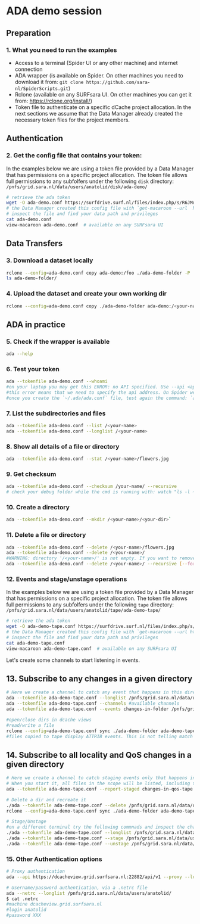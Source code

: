 # ADA demo session

## Preparation

### 1. What you need to run the examples

- Access to a terminal (Spider UI or any other machine) and internet connection
- ADA wrapper (is available on Spider. On other machines you need to download it from: `git clone https://github.com/sara-nl/SpiderScripts.git`)
- Rclone (available on any SURFsara UI. On other machines you can get it from: https://rclone.org/install/)
- Token file to authenticate on a specific dCache project allocation. In the next sections we assume that the Data Manager already created the necessary token files for the project members.

## Authentication

### 2. Get the config file that contains your token:

In the examples below we are using a token file provided by a Data Manager that has permissions on a specific project allocation. The token file allows full permissions to any subfolfers under the following `disk` directory: `/pnfs/grid.sara.nl/data/users/anatolid/disk/ada-demo/` 

```sh
# retrieve the ada token
wget -O ada-demo.conf https://surfdrive.surf.nl/files/index.php/s/R6JMdHQ9f3a7saq/download
# the Data Manager created this config file with `get-macaroon --url  https://webdav.grid.surfsara.nl:2880/pnfs/grid.sara.nl/data/users/anatolid/disk/ada-demo/ --duration P7D --chroot --user anatolid --permissions DOWNLOAD,UPLOAD,DELETE,MANAGE,LIST,READ_METADATA,UPDATE_METADATA --output rclone ada-demo`
# inspect the file and find your data path and privileges
cat ada-demo.conf 
view-macaroon ada-demo.conf  # available on any SURFsara UI
```

## Data Transfers

### 3. Download a dataset locally

```sh
rclone --config=ada-demo.conf copy ada-demo:/foo ./ada-demo-folder -P
ls ada-demo-folder/
```

### 4. Upload the dataset and create your own working dir

```sh
rclone --config=ada-demo.conf copy ./ada-demo-folder ada-demo:/<your-name> -P
```

## ADA in practice

### 5. Check if the wrapper is available

```sh
ada --help
```

### 6. Test your token

```sh
ada --tokenfile ada-demo.conf --whoami
#on your laptop you may get this ERROR: no API specified. Use --api <api> or specify a default API in one of the configuration files (/etc/ada.conf /home/<username>/.ada/ada.conf).
#this error means that we need to specify the api address. On Spider we have a default config file in /etc/ada.conf for such settings. On other machines, you need to create this config file in your `~/.ada/ada.conf` home folder with the content here: https://github.com/sara-nl/SpiderScripts/blob/master/ada/etc/ada.conf
#once you create the `~/.ada/ada.conf` file, test again the command: `ada --tokenfile ada-demo.conf --whoami`
```

### 7. List the subdirectories and files

```sh
ada --tokenfile ada-demo.conf --list /<your-name>
ada --tokenfile ada-demo.conf --longlist /<your-name>
```

### 8. Show all details of a file or directory

```sh
ada --tokenfile ada-demo.conf --stat /<your-name>/flowers.jpg
```

### 9. Get checksum

```sh
ada --tokenfile ada-demo.conf --checksum /your-name/ --recursive
# check your debug folder while the cmd is running with: watch "ls -l ~/.ada/headers/"
```

### 10. Create a directory

```sh
ada --tokenfile ada-demo.conf --mkdir /<your-name>/<your-dir>`
```

### 11. Delete a file or directory

```sh
ada --tokenfile ada-demo.conf --delete /<your-name>/flowers.jpg
ada --tokenfile ada-demo.conf --delete /<your-name>/
#WARNING: directory '/<your-name>/' is not empty. If you want to remove it and its contents, you can add the --recursive argument.
ada --tokenfile ada-demo.conf --delete /<your-name>/ --recursive [--force]
```

### 12. Events and stage/unstage operations 

In the examples below we are using a token file provided by a Data Manager that has permissions on a specific project allocation. The token file allows full permissions to any subfolfers under the following `tape` directory: `/pnfs/grid.sara.nl/data/users/anatolid/tape/ada-demo-tape/` 

```sh
# retrieve the ada token
wget -O ada-demo-tape.conf https://surfdrive.surf.nl/files/index.php/s/2u7zjD3bt7htjxP/download
# the Data Manager created this config file with `get-macaroon --url https://webdav.grid.surfsara.nl:2880/pnfs/grid.sara.nl/data/users/anatolid/tape/ada-demo-tape/ --duration PT168H --user anatolid --permissions DOWNLOAD,UPLOAD,DELETE,MANAGE,LIST,READ_METADATA,UPDATE_METADATA --output rclone ada-demo-tape`
# inspect the file and find your data path and privileges
cat ada-demo-tape.conf 
view-macaroon ada-demo-tape.conf  # available on any SURFsara UI
```

Let's create some channels to start listening in events.

## 13. Subscribe to any changes in a given directory

```sh
# Here we create a channel to catch any event that happens in this directory
ada --tokenfile ada-demo-tape.conf --longlist /pnfs/grid.sara.nl/data/users/anatolid/tape/ada-demo-tape/
ada --tokenfile ada-demo-tape.conf --channels #available channels
ada --tokenfile ada-demo-tape.conf --events changes-in-folder /pnfs/grid.sara.nl/data/users/anatolid/tape/ada-demo-tape/ --recursive

#open/close dirs in dcache views
#read/write a file
rclone --config=ada-demo-tape.conf sync ./ada-demo-folder ada-demo-tape:/pnfs/grid.sara.nl/data/users/anatolid/tape/ada-demo-tape/<your-name>/ -P
#files copied to tape display ATTRIB events. This is not telling match on the staging status of the event, so in the next step we will create a channel specifically to track the locality status
```

## 14. Subscribe to all locality and QoS changes in a given directory

```sh 
# Here we create a channel to catch staging events only that happens in this directory
# When you start it, all files in the scope will be listed, including their locality and QoS
ada --tokenfile ada-demo-tape.conf --report-staged changes-in-qos-tape /pnfs/grid.sara.nl/data/users/anatolid/tape/ada-demo-tape/ --recursive

# Delete a dir and recreate it
./ada --tokenfile ada-demo-tape.conf --delete /pnfs/grid.sara.nl/data/users/anatolid/tape/ada-demo-tape/<your-name>/ --recursive
rclone --config=ada-demo-tape.conf sync ./ada-demo-folder ada-demo-tape:/pnfs/grid.sara.nl/data/users/anatolid/tape/ada-demo-tape/<your-name>/ -P

# Stage/Unstage
#on a different terminal try the following commnads and inspect the changes in the `report-staged` channel
./ada --tokenfile ada-demo-tape.conf --longlist /pnfs/grid.sara.nl/data/users/anatolid/tape/ada-demo-tape/<your-name>/flowers.jpg
./ada --tokenfile ada-demo-tape.conf --stage /pnfs/grid.sara.nl/data/users/anatolid/tape/ada-demo-tape/<your-name>/flowers.jpg
./ada --tokenfile ada-demo-tape.conf --unstage /pnfs/grid.sara.nl/data/users/anatolid/tape/ada-demo-tape/<your-name>/flowers.jpg
```

### 15. Other Authentication options

```sh
# Proxy authentication 
ada --api https://dcacheview.grid.surfsara.nl:22882/api/v1 --proxy --longlist /pnfs/grid.sara.nl/data/lofar/user/sksp/distrib/

# Username/password authentication, via a .netrc file
ada --netrc --longlist /pnfs/grid.sara.nl/data/users/anatolid/
$ cat .netrc
#machine dcacheview.grid.surfsara.nl
#login anatolid
#password XXX
```
